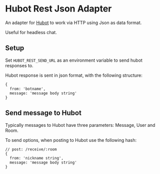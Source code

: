 # Hubot Rest Json Adapter

An adapter for [Hubot](https://github.com/github/hubot) to work via HTTP using Json as data format. 

Useful for headless chat.

## Setup

Set `HUBOT_REST_SEND_URL` as an environment variable to send hubot responses to.

Hubot response is sent in json format, with the following structure:

    {
      from: 'botname',
      message: 'message body string'
    }

## Send message to Hubot

Typically messages to Hubot have three parameters: Message, User and Room.

To send options, when posting to Hubot use the following hash:

    // post: /receive/:room
    {
      from: 'nickname string',
      message: 'message body string'
    }
